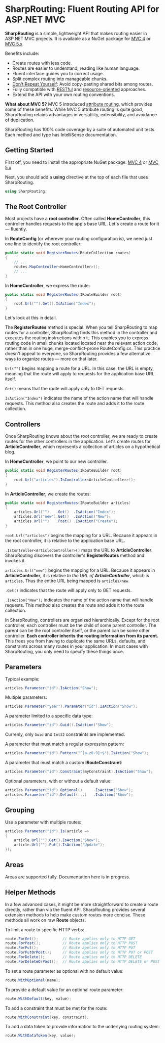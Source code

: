 # SharpRouting: Fluent Routing API for ASP.NET MVC

**SharpRouting** is a simple, lightweight API that makes routing easier in ASP.NET MVC projects.  It is available as a NuGet package for [MVC 4](https://www.nuget.org/packages/SharpRouting.Mvc4) or [MVC 5.x](https://www.nuget.org/packages/SharpRouting.Mvc5).

Benefits include:
* Create routes with less code.
* Routes are easier to understand, reading like human language.
* Fluent interface guides you to correct usage.
* Split complex routing into manageable chunks.
* [Don't Repeat Yourself](http://en.wikipedia.org/wiki/Don't_repeat_yourself): Avoid copy-pasting shared bits among routes.
* Fully compatible with [RESTful](http://en.wikipedia.org/wiki/Representational_state_transfer) and [resource-oriented](http://en.wikipedia.org/wiki/Resource-oriented_architecture) approaches.
* Extend the API with your own routing conventions.

**What about MVC 5?** MVC 5 introduced [attribute routing](http://blogs.msdn.com/b/webdev/archive/2013/10/17/attribute-routing-in-asp-net-mvc-5.aspx), which provides some of these benefits.  While MVC 5 attribute routing is quite good, SharpRouting retains advantages in versatility, extensibility, and avoidance of duplication.

SharpRouting has 100% code coverage by a suite of automated unit tests.  Each method and type has IntelliSense documentation.

## Getting Started

First off, you need to install the appropriate NuGet package: [MVC 4](https://www.nuget.org/packages/SharpRouting.Mvc4) or [MVC 5.x](https://www.nuget.org/packages/SharpRouting.Mvc5)

Next, you should add a **using** directive at the top of each file that uses SharpRouting.

```cs
using SharpRouting;
```

## The Root Controller

Most projects have a **root controller**.  Often called **HomeController**, this controller handles requests to the app's base URL.  Let's create a route for it — fluently.

In **RouteConfig** (or wherever your routing configuration is), we need just one line to identify the root controller:
```cs
public static void RegisterRoutes(RouteCollection routes)
{
    // ...
    routes.MapController<HomeController>();
    // ...
}
```

In **HomeController**, we express the route:
```cs
public static void RegisterRoutes(IRouteBuilder root)
{
    root.Url("").Get().IsAction("Index");
}
```

Let's look at this in detail.

The **RegisterRoutes** method is special.  When you tell SharpRouting to map routes for a controller, SharpRouting finds this method in the controller and executes the routing instructions within it.  This enables you to express routing code in small chunks located located near the relevant action code, rather than in one huge, merge-conflict-prone RouteConfig.cs.  This practice doesn't appeal to everyone, so SharpRouting provides a few alternative ways to organize routes — more on that later.

`Url("")` begins mapping a route for a URL.  In this case, the URL is empty, meaning that the route will apply to requests for the application base URL itself.

`Get()` means that the route will apply only to GET requests.

`IsAction("Index")` indicates the name of the action name that will handle requests.  This method also creates the route and adds it to the route collection.

## Controllers

Once SharpRouting knows about the root controller, we are ready to create routes for the other controllers in the application.  Let's create routes for **ArticleController**, which represents a collection of articles on a hypothetical blog.

In **HomeController**, we point to our new controller.
```cs
public static void RegisterRoutes(IRouteBuilder root)
{
    root.Url("articles").IsController<ArticleController>();
}
```

In **ArticleController**, we create the routes:
```cs
public static void RegisterRoutes(IRouteBuilder articles)
{
    articles.Url("")   .Get()  .IsAction("Index");
    articles.Url("new").Get()  .IsAction("New");
    articles.Url("")   .Post() .IsAction("Create");
}
```

`root.Url("articles")` begins the mapping for a URL.  Because it appears in the root controller, it is relative to the application base URL.

`.IsController<ArticleController>()` maps the URL to **ArticleController**.  SharpRouting discovers the controller's **RegisterRoutes** method and invokes it.

`articles.Url("new")` begins the mapping for a URL.  Because it appears in **ArticleController**, it is relative *to the URL of **ArticleController***, which is `articles`.  Thus the entire URL being mapped is `articles/new`.

`.Get()` indicates that the route will apply only to GET requests.

`.IsAction("New");` indicates the name of the action name that will handle requests.  This method also creates the route and adds it to the route collection.

In SharpRouting, controllers are organized hierarchically.  Except for the root controller, each controller must be the child of some parent controller.  The parent can be the root controller itself, or the parent can be some other controller.  **Each controller inherits the routing information from its parent.**  This frees you from having to duplicate the same URLs, defaults, and constraints across many routes in your application.  In most cases with SharpRouting, you only need to specify these things once.

## Parameters

Typical example:
```cs
articles.Parameter("id").IsAction("Show");
```

Multiple parameters:
```cs
articles.Parameter("year").Parameter("id").IsAction("Show");
```

A parameter limited to a specific data type:
```cs
articles.Parameter("id").Guid().IsAction("Show");
```
Currenly, only `Guid` and `Int32` constraints are implemented.

A parameter that must match a regular expression pattern:
```cs
articles.Parameter("id").Pattern("^[a-z0-9]+$").IsAction("Show");
```

A parameter that must match a custom **IRouteConstraint**:
```cs
articles.Parameter("id").Constraint(myConstraint).IsAction("Show");
```

Optional parameters, with or without a default value:
```cs
articles.Parameter("id").Optional()     .IsAction("Show");
articles.Parameter("id").Default(...)   .IsAction("Show");
```

## Grouping

Use a parameter with multiple routes:

```cs
articles.Parameter("id").Is(article =>
{
    article.Url("").Get().IsAction("Show");
    article.Url("").Put().IsAction("Update");
});
```

## Areas

Areas are supported fully.  Documentation here is in progress.

## Helper Methods

In a few advanced cases, it might be more straightforward to create a route directly, rather than via the fluent API.  SharpRouting provides several extension methods to help make custom routes more concise.  These methods all work on raw **Route** objects.

To limit a route to specific HTTP verbs:
```cs
route.ForGet();           // Route applies only to HTTP GET
route.ForPost();          // Route applies only to HTTP POST
route.ForPut();           // Route applies only to HTTP PUT
route.ForPutOrPost();     // Route applies only to HTTP PUT or POST
route.ForDelete();        // Route applies only to HTTP DELETE
route.ForDeleteOrPost();  // Route applies only to HTTP DELETE or POST
```

To set a route parameter as optional with no default value:
```cs
route.WithOptional(name);
```

To provide a default value for an optional route parameter:
```cs
route.WithDefault(key, value);
```

To add a constraint that must be met for the route:
```cs
route.WithConstraint(key, constraint);
```

To add a data token to provide information to the underlying routing system:
```cs
route.WithDataToken(key, value);
```
